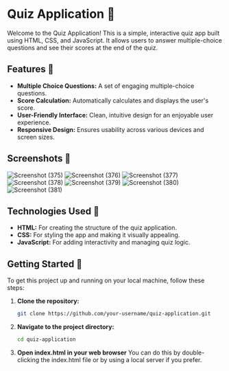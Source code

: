# Quiz Application 📝

Welcome to the Quiz Application! This is a simple, interactive quiz app built using HTML, CSS, and JavaScript. It allows users to answer multiple-choice questions and see their scores at the end of the quiz.

## Features 🌟

- **Multiple Choice Questions:** A set of engaging multiple-choice questions.
- **Score Calculation:** Automatically calculates and displays the user's score.
- **User-Friendly Interface:** Clean, intuitive design for an enjoyable user experience.
- **Responsive Design:** Ensures usability across various devices and screen sizes.

## Screenshots 📸

![Screenshot (375)](https://github.com/user-attachments/assets/197457be-ffcd-4f25-8b70-ce4ea733336a)
![Screenshot (376)](https://github.com/user-attachments/assets/4f0c0367-d3b4-4867-9c33-d7c4e2921c04)
![Screenshot (377)](https://github.com/user-attachments/assets/42a7ac60-7598-43c3-a388-85917ae98705)
![Screenshot (378)](https://github.com/user-attachments/assets/76f5a4ab-f436-4bb6-83c3-20fe3bbd4ec9)
![Screenshot (379)](https://github.com/user-attachments/assets/16a26cd5-1517-48a0-83a3-f2a0a7b821aa)
![Screenshot (380)](https://github.com/user-attachments/assets/1db00e65-056f-40e2-a0ce-add14699e2f6)
![Screenshot (381)](https://github.com/user-attachments/assets/a6428d2a-a4fa-49c5-a998-96a658cdf8b5)


## Technologies Used 🚀

- **HTML:** For creating the structure of the quiz application.
- **CSS:** For styling the app and making it visually appealing.
- **JavaScript:** For adding interactivity and managing quiz logic.

## Getting Started 🚀

To get this project up and running on your local machine, follow these steps:

1. **Clone the repository:**

   ```bash
   git clone https://github.com/your-username/quiz-application.git

2. **Navigate to the project directory:**
   ```bash
   cd quiz-application
3. **Open index.html in your web browser**
   You can do this by double-clicking the index.html file or by using a local server if you prefer.
